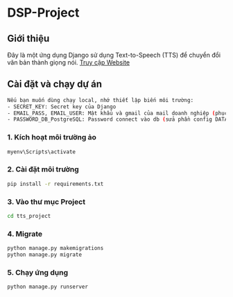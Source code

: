 # DSP-Project

## Giới thiệu
Đây là một ứng dụng Django sử dụng Text-to-Speech (TTS) để chuyển đổi văn bản thành giọng nói.
[Truy cập Website](https://chameleonvoice-d36f6e4c646b.herokuapp.com/)


## Cài đặt và chạy dự án

```sh
Nếu bạn muốn dùng chạy local, nhớ thiết lập biến môi trường:
- SECRET_KEY: Secret key của Django 
- EMAIL_PASS, EMAIL_USER: Mật khẩu và gmail của mail doanh nghiệp (phục vụ gửi mail đặt lại mật khẩu) 
- PASSWORD_DB_PostgreSQL: Password connect vào db (sửa phần config DATABASES trong settings)
```

### 1. Kích hoạt môi trường ảo
```sh
myenv\Scripts\activate
```

### 2. Cài đặt môi trường
```sh
pip install -r requirements.txt
```

### 3. Vào thư mục Project
```sh
cd tts_project
```

### 4. Migrate
```sh
python manage.py makemigrations
python manage.py migrate
```

### 5. Chạy ứng dụng
```sh
python manage.py runserver
```